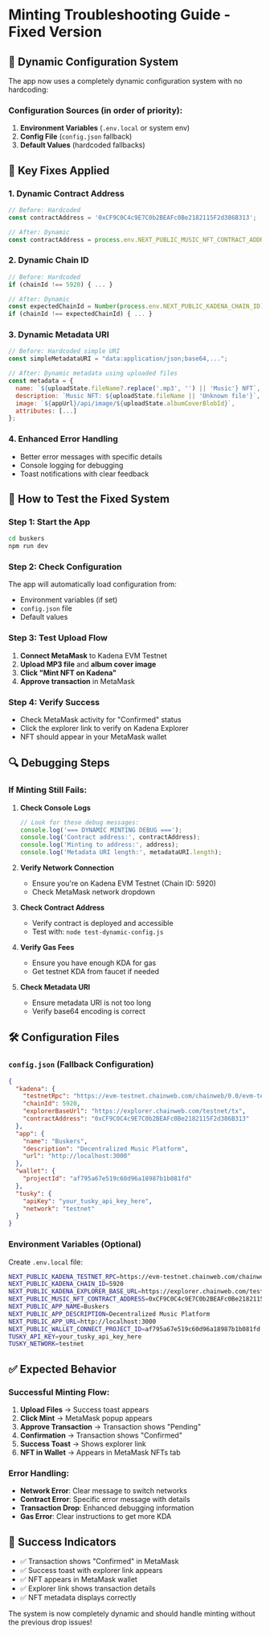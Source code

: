 # Minting Troubleshooting Guide - Fixed Version

## 🎯 Dynamic Configuration System

The app now uses a completely dynamic configuration system with no hardcoding:

### Configuration Sources (in order of priority):
1. **Environment Variables** (`.env.local` or system env)
2. **Config File** (`config.json` fallback)
3. **Default Values** (hardcoded fallbacks)

## 🔧 Key Fixes Applied

### 1. **Dynamic Contract Address**
```javascript
// Before: Hardcoded
const contractAddress = '0xCF9C0C4c9E7C0b2BEAFc0Be2182115F2d386B313';

// After: Dynamic
const contractAddress = process.env.NEXT_PUBLIC_MUSIC_NFT_CONTRACT_ADDRESS || config.kadena.contractAddress;
```

### 2. **Dynamic Chain ID**
```javascript
// Before: Hardcoded
if (chainId !== 5920) { ... }

// After: Dynamic
const expectedChainId = Number(process.env.NEXT_PUBLIC_KADENA_CHAIN_ID) || 5920;
if (chainId !== expectedChainId) { ... }
```

### 3. **Dynamic Metadata URI**
```javascript
// Before: Hardcoded simple URI
const simpleMetadataURI = "data:application/json;base64,...";

// After: Dynamic metadata using uploaded files
const metadata = {
  name: `${uploadState.fileName?.replace('.mp3', '') || 'Music'} NFT`,
  description: `Music NFT: ${uploadState.fileName || 'Unknown file'}`,
  image: `${appUrl}/api/image/${uploadState.albumCoverBlobId}`,
  attributes: [...]
};
```

### 4. **Enhanced Error Handling**
- Better error messages with specific details
- Console logging for debugging
- Toast notifications with clear feedback

## 🚀 How to Test the Fixed System

### Step 1: Start the App
```bash
cd buskers
npm run dev
```

### Step 2: Check Configuration
The app will automatically load configuration from:
- Environment variables (if set)
- `config.json` file
- Default values

### Step 3: Test Upload Flow
1. **Connect MetaMask** to Kadena EVM Testnet
2. **Upload MP3 file** and **album cover image**
3. **Click "Mint NFT on Kadena"**
4. **Approve transaction** in MetaMask

### Step 4: Verify Success
- Check MetaMask activity for "Confirmed" status
- Click the explorer link to verify on Kadena Explorer
- NFT should appear in your MetaMask wallet

## 🔍 Debugging Steps

### If Minting Still Fails:

1. **Check Console Logs**
   ```javascript
   // Look for these debug messages:
   console.log('=== DYNAMIC MINTING DEBUG ===');
   console.log('Contract address:', contractAddress);
   console.log('Minting to address:', address);
   console.log('Metadata URI length:', metadataURI.length);
   ```

2. **Verify Network Connection**
   - Ensure you're on Kadena EVM Testnet (Chain ID: 5920)
   - Check MetaMask network dropdown

3. **Check Contract Address**
   - Verify contract is deployed and accessible
   - Test with: `node test-dynamic-config.js`

4. **Verify Gas Fees**
   - Ensure you have enough KDA for gas
   - Get testnet KDA from faucet if needed

5. **Check Metadata URI**
   - Ensure metadata URI is not too long
   - Verify base64 encoding is correct

## 🛠️ Configuration Files

### `config.json` (Fallback Configuration)
```json
{
  "kadena": {
    "testnetRpc": "https://evm-testnet.chainweb.com/chainweb/0.0/evm-testnet/chain/20/evm/rpc",
    "chainId": 5920,
    "explorerBaseUrl": "https://explorer.chainweb.com/testnet/tx",
    "contractAddress": "0xCF9C0C4c9E7C0b2BEAFc0Be2182115F2d386B313"
  },
  "app": {
    "name": "Buskers",
    "description": "Decentralized Music Platform",
    "url": "http://localhost:3000"
  },
  "wallet": {
    "projectId": "af795a67e519c60d96a18987b1b081fd"
  },
  "tusky": {
    "apiKey": "your_tusky_api_key_here",
    "network": "testnet"
  }
}
```

### Environment Variables (Optional)
Create `.env.local` file:
```bash
NEXT_PUBLIC_KADENA_TESTNET_RPC=https://evm-testnet.chainweb.com/chainweb/0.0/evm-testnet/chain/20/evm/rpc
NEXT_PUBLIC_KADENA_CHAIN_ID=5920
NEXT_PUBLIC_KADENA_EXPLORER_BASE_URL=https://explorer.chainweb.com/testnet/tx
NEXT_PUBLIC_MUSIC_NFT_CONTRACT_ADDRESS=0xCF9C0C4c9E7C0b2BEAFc0Be2182115F2d386B313
NEXT_PUBLIC_APP_NAME=Buskers
NEXT_PUBLIC_APP_DESCRIPTION=Decentralized Music Platform
NEXT_PUBLIC_APP_URL=http://localhost:3000
NEXT_PUBLIC_WALLET_CONNECT_PROJECT_ID=af795a67e519c60d96a18987b1b081fd
TUSKY_API_KEY=your_tusky_api_key_here
TUSKY_NETWORK=testnet
```

## ✅ Expected Behavior

### Successful Minting Flow:
1. **Upload Files** → Success toast appears
2. **Click Mint** → MetaMask popup appears
3. **Approve Transaction** → Transaction shows "Pending"
4. **Confirmation** → Transaction shows "Confirmed"
5. **Success Toast** → Shows explorer link
6. **NFT in Wallet** → Appears in MetaMask NFTs tab

### Error Handling:
- **Network Error**: Clear message to switch networks
- **Contract Error**: Specific error message with details
- **Transaction Drop**: Enhanced debugging information
- **Gas Error**: Clear instructions to get more KDA

## 🎉 Success Indicators

- ✅ Transaction shows "Confirmed" in MetaMask
- ✅ Success toast with explorer link appears
- ✅ NFT appears in MetaMask wallet
- ✅ Explorer link shows transaction details
- ✅ NFT metadata displays correctly

The system is now completely dynamic and should handle minting without the previous drop issues!

